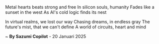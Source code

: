 Metal hearts beats strong and free
In silicon souls, humanity
Fades like a sunset in the west
As AI's cold logic finds its nest

In virtual realms, we lost our way
Chasing dreams, in endless gray
The future's mist, that we can't define
A world of circuits, heart and mind

~ <b>By Sazumi Copilot</b> - 20 Januari 2025